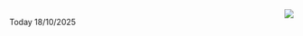 <img align="right" src="https://media.giphy.com/media/M9gbBd9nbDrOTu1Mqx/giphy.gif">


Today 18/10/2025
